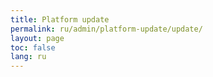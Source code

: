 ```yaml
---
title: Platform update
permalink: ru/admin/platform-update/update/
layout: page
toc: false
lang: ru
---
```

